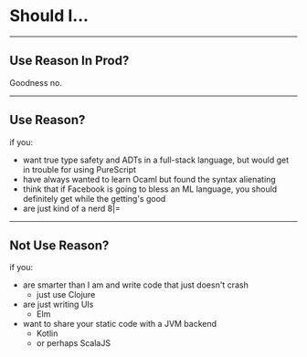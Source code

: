 # Should I... 
---

## Use Reason In Prod?

Goodness no.

---

## Use Reason?

if you:

* want true type safety and ADTs in a full-stack language, but would get in trouble for using PureScript
* have always wanted to learn Ocaml but found the syntax alienating
* think that if Facebook is going to bless an ML language, you should definitely get while the getting's good
* are just kind of a nerd 8|=

---
## Not Use Reason?

if you:

* are smarter than I am and write code that just doesn't crash
  * just use Clojure
* are just writing UIs
  * Elm
* want to share your static code with a JVM backend
  * Kotlin
  * or perhaps ScalaJS
